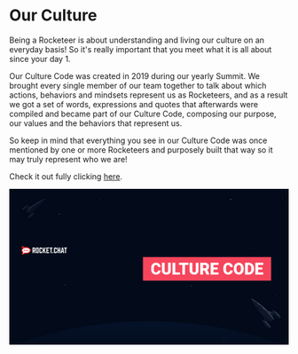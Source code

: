# Our Culture

Being a Rocketeer is about understanding and living our culture on an everyday basis! So it's really important that you meet what it is all about since your day 1.

Our Culture Code was created in 2019 during our yearly Summit. We brought every single member of our team together to talk about which actions, behaviors and mindsets represent us as Rocketeers, and as a result we got a set of words, expressions and quotes that afterwards were compiled and became part of our Culture Code, composing our purpose, our values and the behaviors that represent us.

So keep in mind that everything you see in our Culture Code was once mentioned by one or more Rocketeers and purposely built that way so it may truly represent who we are!

Check it out fully clicking [here](https://docs.google.com/presentation/d/1RxxZk7briP2b1NncK2IpHQYSuPQCrlWoOv7EcC0yHtE/present?includes_info_params=1&eisi=CPTI5Mzfu-sCFZmjTwkdW4UBmQ#slide=id.g6d8aa3920f_0_0).

![](../../../.gitbook/assets/image%20%286%29.png)

